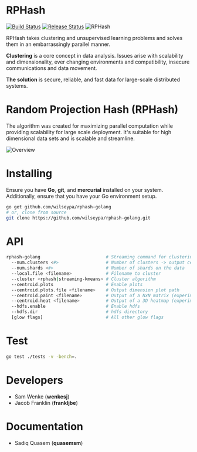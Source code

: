# RPHash
[![Build Status](https://travis-ci.org/wilseypa/rphash-golang.svg)](https://travis-ci.org/wilseypa/rphash-golang) [![Release Status](https://img.shields.io/badge/version-1.0.0-blue.svg)](https://github.com/wilseypa/rphash-golang/releases) ![RPHash](https://github.com/wilseypa/rphash-golang/blob/master/rphash.png)

RPHash takes clustering and unsupervised learning problems and solves them in an embarrassingly parallel manner.

**Clustering** is a core concept in data analysis. Issues arise with scalability and dimensionality, ever changing environments and compatibility, insecure communications and data movement.

**The solution** is secure, reliable, and fast data for large-scale distributed systems.

# Random Projection Hash (RPHash)
The algorithm was created for maximizing parallel computation while providing scalability for large scale deployment. It's suitable for high dimensional data sets and is scalable and streamline.

![Overview](https://github.com/wilseypa/rphash-golang/blob/master/overview.png)

# Installing
Ensure you have **Go**, **git**, and **mercurial** installed on your system. Additionally, ensure that you have your Go environment setup.

```sh
go get github.com/wilseypa/rphash-golang
# or, clone from source
git clone https://github.com/wilseypa/rphash-golang.git
```

# API

```sh
rphash-golang                         # Streaming command for clustering
  --num.clusters <#>                  # Number of clusters -> output centroids
  --num.shards <#>                    # Number of shards on the data
  --local.file <filename>             # Filename to cluster
  --cluster <rphash|streaming-kmeans> # Cluster algorithm
  --centroid.plots                    # Enable plots
  --centroid.plots.file <filename>    # Output dimension plot path
  --centroid.paint <filename>         # Output of a NxN matrix (experimental)
  --centroid.heat <filename>          # Output of a 3D heatmap (experimental)
  --hdfs.enable                       # Enable hdfs
  --hdfs.dir                          # hdfs directory
  [glow flags]                        # All other glow flags
```

# Test

```sh
go test ./tests -v -bench=.
```

# Developers
- Sam Wenke (**wenkesj**)
- Jacob Franklin (**frankljbe**)

# Documentation
- Sadiq Quasem (**quasemsm**)
